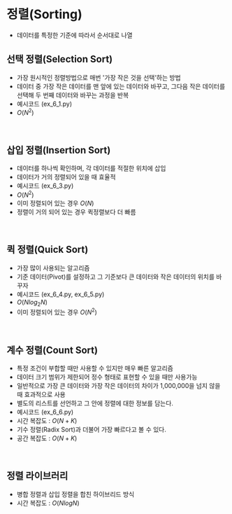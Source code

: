 # 정렬(Sorting)
- 데이터를 특정한 기준에 따라서 순서대로 나열

## 선택 정렬(Selection Sort)
- 가장 원시적인 정렬방법으로 매번 '가장 작은 것을 선택'하는 방법
- 데이터 중 가장 작은 데이터를 맨 앞에 있는 데이터와 바꾸고, 그다음 작은 데이터를 선택해 두 번째 데이터와 바꾸는 과정을 반복
- 예시코드 (ex_6_1.py)
- $O(N^2)$

<br>

## 삽입 정렬(Insertion Sort)
- 데이터를 하나씩 확인하며, 각 데이터를 적절한 위치에 삽입
- 데이터가 거의 정렬되어 있을 때 효율적
- 예시코드 (ex_6_3.py)
- $O(N^2)$
- 이미 정렬되어 있는 경우 $O(N)$
- 정렬이 거의 되어 있는 경우 퀵정렬보다 더 빠름

<br>

## 퀵 정렬(Quick Sort)
- 가장 많이 사용되는 알고리즘
- 기준 데이터(Pivot)를 설정하고 그 기준보다 큰 데이터와 작은 데이터의 위치를 바꾸자
- 예시코드 (ex_6_4.py, ex_6_5.py)
- $O(Nlog_2N)$
- 이미 정렬되어 있는 경우 $O(N^2)$

<br>

## 계수 정렬(Count Sort)
- 특정 조건이 부합할 때만 사용할 수 있지만 매우 빠른 알고리즘
- 데이터 크기 범위가 제한되어 정수 형태로 표현할 수 있을 때만 사용가능
- 일반적으로 가장 큰 데이터와 가장 작은 데이터의 차이가 1,000,000을 넘지 않을 때 효과적으로 사용
- 별도의 리스트를 선언하고 그 안에 정렬에 대한 정보를 담는다.
- 예시코드 (ex_6_6.py)
- 시간 복잡도 : $O(N + K)$
- 기수 정렬(Radix Sort)과 더불어 가장 빠르다고 볼 수 있다.
- 공간 복잡도 : $O(N + K)$

<br>

## 정렬 라이브러리
- 병합 정렬과 삽입 정렬을 합친 하이브리드 방식
- 시간 복잡도 : $O(NlogN)$
